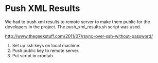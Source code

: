 Push XML Results
================
We had to push xml results to remote server to make them public
for the developers in the project. The push_xml_results.sh
script was used.

http://www.thegeekstuff.com/2011/07/rsync-over-ssh-without-password/
1. Set up ssh keys on local machine.
2. Push public key to remote server.
3. Put script in crontab.
